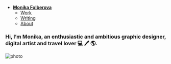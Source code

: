 - [**Monika Folberova**](./) <!-- Use `index.md` as well. `./` is a shortcut back to your home page `index.md` -->
    - [Work](work/index.md)
    - [Writing](writing/index.md)
    - [About](about.md)
 
### Hi, I’m Monika, an enthusiastic and ambitious graphic designer, digital artist and travel lover 💻 🖊 🌎.


![photo](https://github.com/monica525/english-for-designers/assets/143282725/8dfe41cd-c03a-41bc-99b3-7e15dd162791)

